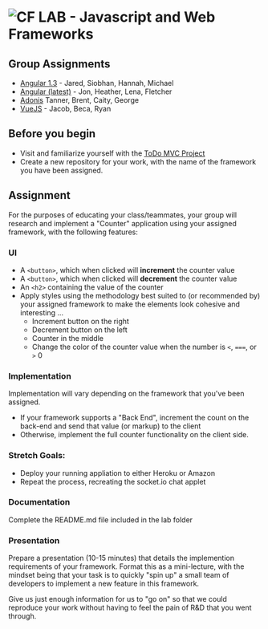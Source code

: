 ![CF](http://i.imgur.com/7v5ASc8.png) LAB - Javascript and Web Frameworks
=========================================================================

## Group Assignments
* [Angular 1.3](https://angularjs.org/) - Jared, Siobhan, Hannah, Michael
* [Angular (latest)](https://angular.io/) - Jon, Heather, Lena, Fletcher
* [Adonis](https://adonisjs.com/)  Tanner, Brent, Caity, George
* [VueJS](https://vuejs.org/) - Jacob, Beca, Ryan

## Before you begin
* Visit and familiarize yourself with the [ToDo MVC Project](http://todomvc.com)
* Create a new repository for your work, with the name of the framework you have been assigned.

## Assignment
For the purposes of educating your class/teammates, your group will research and implement a "Counter" application using your assigned framework, with the following features:

### UI
* A `<button>`, which when clicked will **increment** the counter value
* A `<button>`, which when clicked will **decrement** the counter value
* An `<h2>` containing the value of the counter
* Apply styles using the methodology best suited to (or recommended by) your assigned framework to make the elements look cohesive and interesting ...
  * Increment button on the right
  * Decrement button on the left
  * Counter in the middle
  * Change the color of the counter value when the number is `<`, `===`, or `>` 0

### Implementation
Implementation will vary depending on the framework that you've been assigned.
* If your framework supports a "Back End", increment the count on the back-end and send that value (or markup) to the client
* Otherwise, implement the full counter functionality on the client side.

### Stretch Goals:
* Deploy your running appliation to either Heroku or Amazon
* Repeat the process, recreating the socket.io chat applet

###  Documentation
Complete the README.md file included in the lab folder

### Presentation
Prepare a presentation (10-15 minutes) that details the implemention requirements of your framework. Format this as a mini-lecture, with the mindset being that your task is to quickly "spin up" a small team of developers to implement a new feature in this framework.

Give us just enough information for us to "go on" so that we could reproduce your work without having to feel the pain of R&D that you went through.
